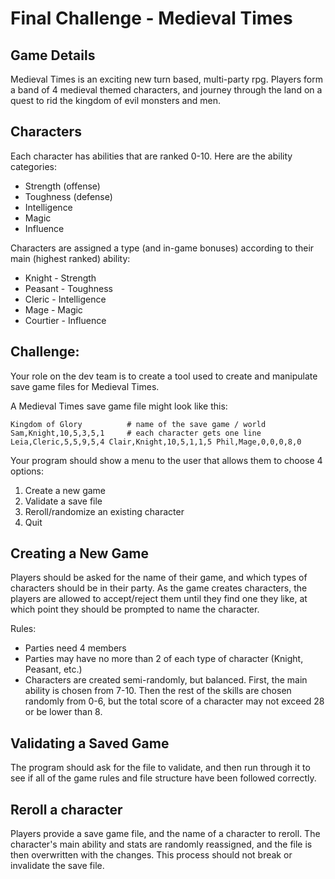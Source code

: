 # Final Challenge - Medieval Times

## Game Details
Medieval Times is an exciting new turn based, multi-party rpg. Players form a band of 4 medieval themed characters, and journey through the land on a quest to rid the kingdom of evil monsters and men.

## Characters
Each character has abilities that are ranked 0-10. Here are the ability categories:

* Strength (offense)
* Toughness (defense)
* Intelligence
* Magic
* Influence

Characters are assigned a type (and in-game bonuses) according to their main (highest ranked) ability:

* Knight - Strength
* Peasant - Toughness
* Cleric - Intelligence
* Mage - Magic
* Courtier - Influence

## Challenge:

Your role on the dev team is to create a tool used to create and manipulate save game files for Medieval Times.

A Medieval Times save game file might look like this:

`
Kingdom of Glory          # name of the save game / world
Sam,Knight,10,5,3,5,1     # each character gets one line
Leia,Cleric,5,5,9,5,4
Clair,Knight,10,5,1,1,5
Phil,Mage,0,0,0,8,0
`

Your program should show a menu to the user that allows them to choose 4 options:

1. Create a new game
2. Validate a save file
3. Reroll/randomize an existing character
4. Quit

## Creating a New Game
Players should be asked for the name of their game, and which types of characters should be in their party. As the game creates characters, the players are allowed to accept/reject them until they find one they like, at which point they should be prompted to name the character.

Rules:

* Parties need 4 members
* Parties may have no more than 2 of each type of character (Knight, Peasant, etc.)
* Characters are created semi-randomly, but balanced. First, the main ability is chosen from 7-10. Then the rest of the skills are chosen randomly from 0-6, but the total score of a character may not exceed 28 or be lower than 8.

## Validating a Saved Game
The program should ask for the file to validate, and then run through it to see if all of the game rules and file structure have been followed correctly.

## Reroll a character
Players provide a save game file, and the name of a character to reroll. The character's main ability and stats are randomly reassigned, and the file is then overwritten with the changes. This process should not break or invalidate the save file.